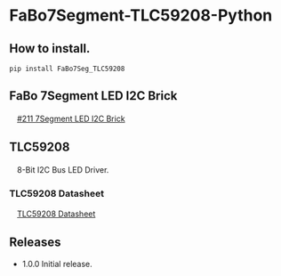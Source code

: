 # FaBo7Segment-TLC59208-Python

## How to install.

```
pip install FaBo7Seg_TLC59208
```

## FaBo 7Segment LED I2C Brick

　[#211 7Segment LED I2C Brick](http://fabo.io/211.html)

## TLC59208

　8-Bit I2C Bus LED Driver.

### TLC59208 Datasheet

　[TLC59208 Datasheet](http://www.analog.com/media/en/technical-documentation/data-sheets/ADT7410.pdf)

## Releases

- 1.0.0 Initial release.
